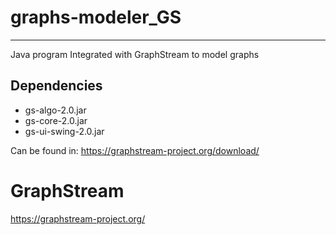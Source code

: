 # graphs-modeler_GS
---
Java program Integrated with GraphStream to model graphs

## Dependencies
- gs-algo-2.0.jar
- gs-core-2.0.jar
- gs-ui-swing-2.0.jar

Can be found in: https://graphstream-project.org/download/

# GraphStream
https://graphstream-project.org/
